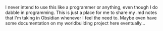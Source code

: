 I never intend to use this like a programmer or anything, even though I do dabble in programming.
This is just a place for me to share my .md notes that I'm taking in Obsidian whenever I feel the need to.
Maybe even have some documentation on my worldbuilding project here eventually...

